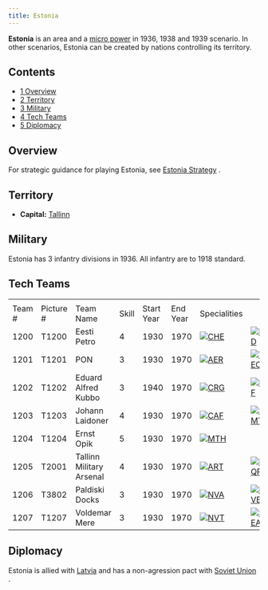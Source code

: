 ```yaml
---
title: Estonia
---
```

**Estonia** is an area and a [micro
power](/wiki/Micro_power "Micro power") in 1936, 1938 and 1939 scenario.
In other scenarios, Estonia can be created by nations controlling its
territory.

## Contents

-   [ 1 Overview ](#Overview)
-   [ 2 Territory ](#Territory)
-   [ 3 Military ](#Military)
-   [ 4 Tech Teams ](#Tech_Teams)
-   [ 5 Diplomacy ](#Diplomacy)

##  Overview 

For strategic guidance for playing Estonia, see [Estonia
Strategy](/wiki/Estonia_Strategy "Estonia Strategy") .

##  Territory 

-   **Capital:**
    [Tallinn](/wiki/index.php?title=Tallinn&action=edit&redlink=1 "Tallinn (page does not exist)")

##  Military 

Estonia has 3 infantry divisions in 1936. All infantry are to 1918
standard.

##  Tech Teams 

|         |            |                          |       |            |          |                                                                                          |                                                                                                |                                                                                                  |     |     |
|---------|------------|--------------------------|-------|------------|----------|------------------------------------------------------------------------------------------|------------------------------------------------------------------------------------------------|--------------------------------------------------------------------------------------------------|-----|-----|
|         |            |                          |       |            |          |                                                                                          |                                                                                                |                                                                                                  |     |     |
| Team \# | Picture \# | Team Name                | Skill | Start Year | End Year | Specialities                                                                             |                                                                                                |                                                                                                  |     |     |
| 1200    | T1200      | Eesti Petro              | 4     | 1930       | 1970     | [![CHE](/images/1/19/Chemistry.png)](/wiki/File:Chemistry.png "CHE")                     | [![IND](/images/7/79/Industrial_engineering.png)](/wiki/File:Industrial_engineering.png "IND") | [![MGT](/images/c/c7/Management.png)](/wiki/File:Management.png "MGT")                           |     |     |
| 1201    | T1201      | PON                      | 3     | 1930       | 1970     | [![AER](/images/a/a1/Aeronautics.png)](/wiki/File:Aeronautics.png "AER")                 | [![TEC](/images/9/9d/Technical_efficiency.png)](/wiki/File:Technical_efficiency.png "TEC")     |                                                                                                  |     |     |
| 1202    | T1202      | Eduard Alfred Kubbo      | 3     | 1940       | 1970     | [![CRG](/images/3/38/Individual_courage.png)](/wiki/File:Individual_courage.png "CRG")   | [![INF](/images/b/be/Infantry_focus.png)](/wiki/File:Infantry_focus.png "INF")                 | [![SMT](/images/2/2f/Small_unit_tactics.png)](/wiki/File:Small_unit_tactics.png "SMT")           |     |     |
| 1203    | T1203      | Johann Laidoner          | 4     | 1930       | 1970     | [![CAF](/images/f/f8/Combined_arms_focus.png)](/wiki/File:Combined_arms_focus.png "CAF") | [![SMT](/images/2/2f/Small_unit_tactics.png)](/wiki/File:Small_unit_tactics.png "SMT")         | [![TRA](/images/b/b1/Training.png)](/wiki/File:Training.png "TRA")                               |     |     |
| 1204    | T1204      | Ernst Opik               | 5     | 1930       | 1970     | [![MTH](/images/7/79/Mathematics.png)](/wiki/File:Mathematics.png "MTH")                 |                                                                                                |                                                                                                  |     |     |
| 1205    | T2001      | Tallinn Military Arsenal | 4     | 1930       | 1970     | [![ART](/images/d/d8/Artillery.png)](/wiki/File:Artillery.png "ART")                     | [![EQP](/images/2/20/General_equipment.png)](/wiki/File:General_equipment.png "EQP")           | [![MCH](/images/a/a1/Mechanics.png)](/wiki/File:Mechanics.png "MCH")                             |     |     |
| 1206    | T3802      | Paldiski Docks           | 3     | 1930       | 1970     | [![NVA](/images/e/ea/Naval_artillery.png)](/wiki/File:Naval_artillery.png "NVA")         | [![NVE](/images/0/09/Naval_engineering.png)](/wiki/File:Naval_engineering.png "NVE")           | [![TEC](/images/9/9d/Technical_efficiency.png)](/wiki/File:Technical_efficiency.png "TEC")       |     |     |
| 1207    | T1207      | Voldemar Mere            | 3     | 1930       | 1970     | [![NVT](/images/1/10/Naval_training.png)](/wiki/File:Naval_training.png "NVT")           | [![SEA](/images/2/22/Seamanship.png)](/wiki/File:Seamanship.png "SEA")                         | [![STF](/images/4/48/Small_taskforce_tactics.png)](/wiki/File:Small_taskforce_tactics.png "STF") |     |     |

##  Diplomacy 

Estonia is allied with [Latvia](/wiki/Latvia "Latvia") and has a
non-agression pact with [Soviet
Union](/wiki/Soviet_Union "Soviet Union") .
